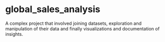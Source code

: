# global_sales_analysis
A complex project that involved joining datasets, exploration and manipulation of their data and finally visualizations and documentation of insights.
